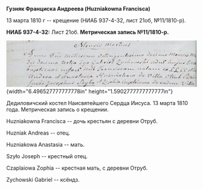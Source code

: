 **Гузняк Франциска Андреева (Huzniakowna Francisca)**

13 марта 1810 г -- крещение (НИАБ 937-4-32, лист 21об, №11/1810-р).

**НИАБ 937-4-32:** Лист 21об. **Метрическая запись №11/1810-р.**

![](./media/5563b7e7620e4d9edb523ee092d94ae4180df0d4.png){width="6.496527777777778in"
height="1.5902777777777777in"}

Дедиловичский костел Наисвятейшего Сердца Иисуса. 13 марта 1810 года.
Метрическая запись о крещении.

Huzniakowna Francisca -- дочь крестьян с деревни Отруб.

Huzniak Andreas -- отец.

Huzniakowa Anastasia -- мать.

Szyło Joseph -- крестный отец.

Czaplaiowa Zophia -- крестная мать, с деревни Отруб.

Zychowski Gabriel -- ксёндз.

